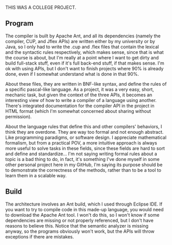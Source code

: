 THIS WAS A COLLEGE PROJECT.

## Program

The compiler is built by Apache Ant, and all its dependencies (namely the compiler, CUP, and Jflex APIs) are written either by my university or by Java, so I only had to write the .cup and .flex files that contain the lexical and the syntactic rules respectively, which makes sense, since that is what the course is about, but I'm really at a point where I want to get dirty and build full-stack stuff, even if it's full back-end stuff, if that makes sense. I'm ok with using APIs, but I don't want to finish projects where 90% is already done, even if I somewhat understand what is done in that 90%.

About these files, they are written in BNF-like syntax, and define the rules of a specific pascal-like language. As a project, it was a very easy, short, mechanic task, but given the context of the three APIs, it becomes an interesting view of how to write a compiler of a language using another. There's integrated documentation for the compiler API in the project in HTML format (which I'm somewhat concerned about sharing without permission).

About the language rules that define this and other compilers' behaviors, I think they are overdone. They are way too formal and not enough abstract. Like programming paradigms, or software design. I appreciate mathematical formalism, but from a practical POV, a more intuitive approach is always more useful to solve tasks in these fields, since these fields are hard to sort and define and standardize... I'm not saying writing formal rules about a topic is a bad thing to do, in fact, it's something I've done myself in some other personal project here in my GitHub, I'm saying its purpose should be to demonstrate the correctness of the methods, rather than to be a tool to learn them in a scalable way.

## Build

The architecture involves an Ant build, which I used through Eclipse IDE. If you want to try to compile code in this made-up language, you would need to download the Apache Ant tool. I won't do this, so I won't know if some dependencies are missing or not properly referenced, but I don't have reasons to believe this. Notice that the semantic analyzer is missing anyway, so the programs obviously won't work, but the APIs will throw exceptions if there are mistakes.